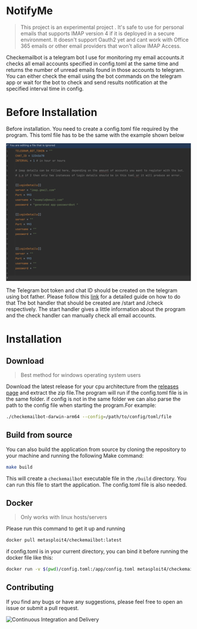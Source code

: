 # NotifyMe

> This project is an experimental project . It's safe to use for personal
> emails that supports IMAP version 4
> if it is deployed in a secure environment. It doesn't support Oauth2 yet and cant work with Office 365 emails or other
> email providers that won't allow IMAP Access.

Checkemailbot is a telegram bot I use for monitoring my email accounts.it checks all email accounts specified in
config.toml at the same time and returns the number of unread emails found in those accounts to telegram. You can
either check
the email using the bot commands on the telegram app or wait for the bot to check and send results notification at the
specified interval
time in config.

# Before Installation

Before installation. You need to create a config.toml file required by the program. This toml file has to be the same
with the example shown below

![TOML EXAMPLE](./assets/toml_example.png)

The Telegram bot token and chat ID should be created on the telegram using bot father. Please follow
this [link](https://www.youtube.com/watch?v=EOke01hZgZ0) for a detailed guide on how to do that
The bot handler that should be created are /start and /check respectively. The start handler gives a little information
about the program and the check handler can manually check all email accounts.

# Installation

## Download
> Best method for windows operating system users

Download the latest release for your cpu architecture from
the [releases page](https://github.com/6ogunt48/checkemailbot/releases) and extract the zip file.The program will run if
the config.toml file is in the same folder. if config is not in the same folder we can also parse the path to the config
file when starting the program.For example:

```bash
./checkemailbot-darwin-arm64 --config=/path/to/config/toml/file
```

## Build from source

You can also build the application from source by cloning the repository to your machine and running the following Make
command:

```bash
make build
```

This will create a `checkemailbot` executable file in the `/build` directory. You can run this file to start the
application. The config.toml file is also needed.

## Docker 
> Only works with linux hosts/servers


Please run this command to get it up and running 
```bash
docker pull metasploit4/checkemailbot:latest
```
if config.toml is in your current directory, you can bind it before running the docker file like this:
```bash
docker run -v $(pwd)/config.toml:/app/config.toml metasploit4/checkemailbot:latest
```

## Contributing 

If you find any bugs or have any suggestions, please feel free to open an issue or submit a pull request.

![Continuous Integration and Delivery](https://github.com/6ogunt48/checkemailbot/actions/workflows/main.yaml/badge.svg?branch=main)

